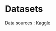 <!--
 * @Author: hibana2077 hibana2077@gmaill.com
 * @Date: 2024-06-05 09:43:59
 * @LastEditors: hibana2077 hibana2077@gmail.com
 * @LastEditTime: 2024-06-10 13:22:03
 * @FilePath: /Dataset-Cartography-for-Tree-based-model/src/datasets/README.md
 * @Description: 这是默认设置,请设置`customMade`, 打开koroFileHeader查看配置 进行设置: https://github.com/OBKoro1/koro1FileHeader/wiki/%E9%85%8D%E7%BD%AE
-->
# Datasets

Data sources : [Kaggle](https://www.kaggle.com/datasets/hibana2077/lung-cancer-histopathological-images-features)